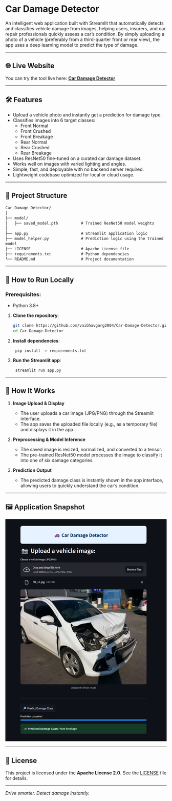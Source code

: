 # Car Damage Detector

An intelligent web application built with Streamlit that automatically detects and classifies vehicle damage from images, helping users, insurers, and car repair professionals quickly assess a car’s condition. By simply uploading a photo of a vehicle (preferably from a third-quarter front or rear view), the app uses a deep learning model to predict the type of damage.

---

## 🌐 Live Website
You can try the tool live here: **[Car Damage Detector](https://vaibhav-project-car-damage-detector.streamlit.app/)**

---

## 🛠 Features  
- Upload a vehicle photo and instantly get a prediction for damage type. 
- Classifies images into 6 target classes:
   - Front Normal
   - Front Crushed
   - Front Breakage
   - Rear Normal
   - Rear Crushed
   - Rear Breakage 
- Uses ResNet50 fine-tuned on a curated car damage dataset.
- Works well on images with varied lighting and angles.
- Simple, fast, and deployable with no backend server required.  
- Lightweight codebase optimized for local or cloud usage.  

---

## 📂 Project Structure

```
Car_Damage_Detector/
│
├── model/
│   ├── saved_model.pth          # Trained ResNet50 model weights
│
├── app.py                       # Streamlit application logic
├── model_helper.py              # Prediction logic using the trained model
├── LICENSE                      # Apache License file
├── requirements.txt             # Python dependencies
└── README.md                    # Project documentation
```

---

## 🚀 How to Run Locally  
### Prerequisites:  
- Python 3.8+

1. **Clone the repository**:
   ```bash
   git clone https://github.com/vaibhavgarg2004/Car-Damage-Detector.git
   cd Car-Damage-Detector
   ```
2. **Install dependencies**:   
   ```commandline
    pip install -r requirements.txt
   ```
3. **Run the Streamlit app**:   
   ```commandline
    streamlit run app.py
   ```

---

## 🧠 How It Works

1. **Image Upload & Display**  
   - The user uploads a car image (JPG/PNG) through the Streamlit interface.
   - The app saves the uploaded file locally (e.g., as a temporary file) and displays it in the app. 

2. **Preprocessing & Model Inference**  
   - The saved image is resized, normalized, and converted to a tensor.  
   - The pre-trained ResNet50 model processes the image to classify it into one of six damage categories. 

3. **Prediction Output**  
   - The predicted damage class is instantly shown in the app interface, allowing users to quickly understand the car’s condition.

---
   
## 🖼️ Application Snapshot

![Application UI](car_damage_detector_ui.png)

---

## 📄 License
This project is licensed under the **Apache License 2.0**. See the [LICENSE](./LICENSE) file for details.

---

*Drive smarter. Detect damage instantly.*

